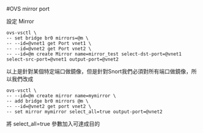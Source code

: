 #OVS mirror port

設定 Mirror

    ovs-vsctl \
    -- set bridge br0 mirrors=@m \
    -- --id=@vnet1 get Port vnet1 \
    -- --id=@vnet2 get Port vnet2 \
    -- --id=@m create Mirror name=mirror_test select-dst-port=@vnet1 select-src-port=@vnet1 output-port=@vnet2 
    
以上是針對某個特定端口做鏡像，但是針對Snort我們必須對所有端口做鏡像，所以我們改成

    ovs-vsctl \
    -- --id=@m create mirror name=mymirror \
    -- add bridge br0 mirrors @m \
    -- --id=@vnet2 get port vnet2 \
    -- set mirror mymirror select_all=true output-port=@vnet2
    
將 select_all=true 參數加入可達成目的
    
